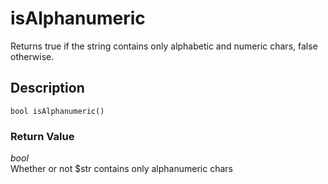 # isAlphanumeric
Returns true if the string contains only alphabetic and numeric chars,
false otherwise.

## Description
`bool isAlphanumeric()`


### Return Value
_bool_  
Whether or not $str contains only alphanumeric chars